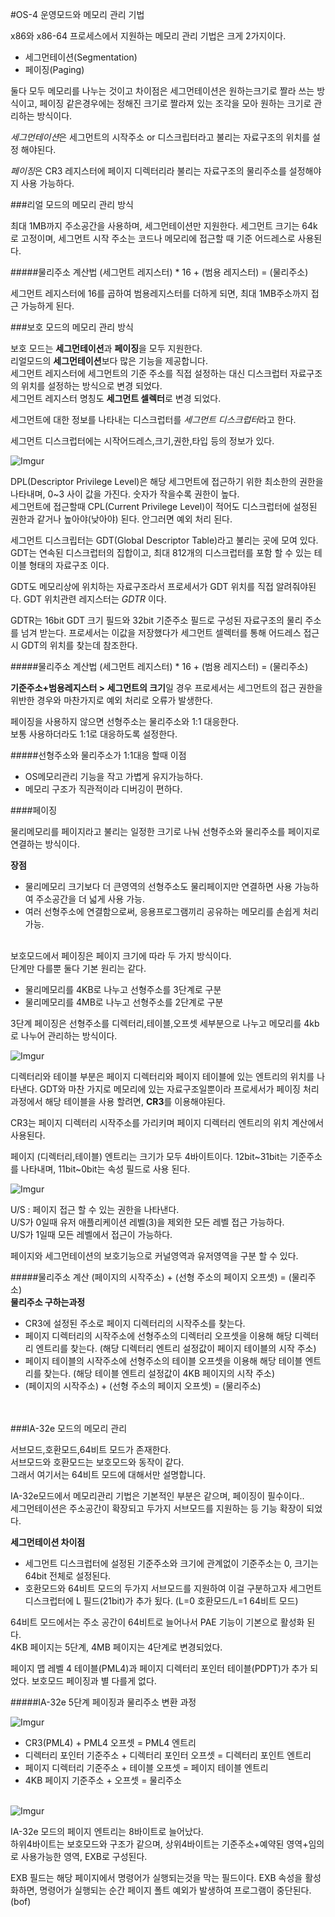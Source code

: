 #OS-4 운영모드와 메모리 관리 기법

x86와 x86-64 프로세스에서 지원하는 메모리 관리 기법은 크게 2가지이다.<br>

* 세그먼테이션(Segmentation)
* 페이징(Paging)

둘다 모두 메모리를 나누는 것이고 차이점은 세그먼테이션은 원하는크기로 짤라 쓰는 방식이고, 페이징 같은경우에는 정해진 크기로 짤라져 있는 조각을 모아 원하는 크기로 관리하는 방식이다.<br>

*세그먼테이션*은 세그먼트의 시작주소 or 디스크립터라고 불리는 자료구조의 위치를 설정 해야된다.

*페이징*은 CR3 레지스터에 페이지 디렉터리라 불리는 자료구조의 물리주소를 설정해야지 사용 가능하다.

###리얼 모드의 메모리 관리 방식

최대 1MB까지 주소공간을 사용하며, 세그먼테이션만 지원한다.
세그먼트 크기는 64k로 고정이며, 세그먼트 시작 주소는 코드나 메모리에 접근할 때 기준 어드레스로 사용된다.

#####물리주소 계산법
	(세그먼트 레지스터) * 16 + (범용 레지스터) = (물리주소)

세그먼트 레지스터에 16를 곱하여 범용레지스터를 더하게 되면, 최대 1MB주소까지 접근 가능하게 된다.


###보호 모드의 메모리 관리 방식

보호 모드는 **세그먼테이션**과 **페이징**을 모두 지원한다.<br>
리얼모드의 **세그먼테이션**보다 많은 기능을 제공합니다.<br> 
세그먼트 레지스터에 세그먼트의 기준 주소를 직접 설정하는 대신 디스크럽터 자료구조의 위치를 설정하는 방식으로 변경 되었다.<br>
세그먼트 레지스터 명칭도 **세그먼트 셀렉터**로 변경 되었다.

세그먼트에 대한 정보를 나타내는 디스크럽터를 *세그먼트 디스크럽터*라고 한다.

세그먼트 디스크럽터에는 시작어드레스,크기,권한,타입 등의 정보가 있다.

![Imgur](http://i.imgur.com/Ge2UUBnm.png)

DPL(Descriptor Privilege Level)은 해당 세그먼트에 접근하기 위한 최소한의 권한을 나타내며, 0~3 사이 값을 가진다. 숫자가 작을수록 권한이 높다.<br>
세그먼트에 접근할때 CPL(Current Privilege Level)이 적어도 디스크럽터에 설정된 권한과 같거나 높아야(낮아야) 된다. 안그러면 예외 처리 된다.

세그먼트 디스크립터는 GDT(Global Descriptor Table)라고 불리는 곳에 모여 있다. GDT는 연속된 디스크럽터의 집합이고, 최대 812개의 디스크럽터를 포함 할 수 있는 테이블 형태의 자료구조 이다.

GDT도 메모리상에 위치하는 자료구조라서 프로세서가 GDT 위치를 직접 알려줘야된다. GDT 위치관련 레지스터는 *GDTR* 이다. 

GDTR는 16bit GDT 크기 필드와 32bit 기준주소 필드로 구성된 자료구조의 물리 주소를 넘겨 받는다. 프로세서는 이값을 저장했다가 세그먼트 셀렉터를 통해 어드레스 접근시  GDT의 위치를 찾는데 참조한다.

#####물리주소 계산법
	(세그먼트 레지스터) * 16 + (범용 레지스터) = (물리주소)
	
**기준주소+범용레지스터 > 세그먼트의 크기**일 경우 프로세서는 세그먼트의 접근 권한을 위반한 경우와 마찬가지로 예외 처리로 오류가 발생한다.

페이징을 사용하지 않으면 선형주소는 물리주소와 1:1 대응한다.<br>
보통 사용하더라도 1:1로 대응하도록 설정한다.

#####선형주소와 물리주소가 1:1대응 할때 이점

 - OS메모리관리 기능을 작고 가볍게 유지가능하다.
 - 메모리 구조가 직관적이라 디버깅이 편하다.


####페이징

물리메모리를 페이지라고 불리는 일정한 크기로 나눠 선형주소와 물리주소를 페이지로 연결하는 방식이다.<br>

**장점**

-	물리메모리 크기보다 더 큰영역의 선형주소도 물리페이지만 연결하면 사용 가능하여 주소공간을 더 넓게 사용 가능.
-  여러 선형주소에 연결함으로써, 응용프로그램끼리 공유하는 메모리를 손쉽게 처리 가능.

<br>
보호모드에서 페이징은 페이지 크기에 따라 두 가지 방식이다.<br>
단계만 다를뿐 둘다 기본 원리는 같다.

-	물리메모리를 4KB로 나누고 선형주소를 3단계로 구분
-  물리메모리를 4MB로 나누고 선형주소를 2단계로 구분

3단계 페이징은 선형주소를 디렉터리,테이블,오프셋 세부분으로 나누고 메모리를 4kb로 나누어 관리하는 방식이다.

![Imgur](http://i.imgur.com/XEj2KNmm.jpg)

디렉터리와 테이블 부분은 페이지 디렉터리와 페이지 테이블에 있는 엔트리의 위치를 나타낸다.
GDT와 마찬 가지로 메모리에 있는 자료구조일뿐이라 프로세서가 페이징 처리 과정에서 해당 테이블을 사용 할려면, **CR3**를 이용해야된다.

CR3는 페이지 디렉터리 시작주소를 가리키며 페이지 디렉터리 엔트리의 위치 계산에서 사용된다.

페이지 (디렉터리,테이블) 엔트리는 크기가 모두 4바이트이다.
12bit~31bit는 기준주소를 나타내며, 11bit~0bit는 속성 필드로 사용 된다.

![Imgur](http://i.imgur.com/YuVLGObm.png)

U/S : 페이지 접근 할 수 있는 권한을 나타낸다.<br>
U/S가 0일때 유저 애플리케이션 레벨(3)을 제외한 모든 레벨 접근 가능하다.<br>
U/S가 1일때 모든 레벨에서 접근이 가능하다.

페이지와 세그먼테이션의 보호기능으로 커널영역과 유저영역을 구분 할 수 있다.


#####물리주소 계산
	(페이지의 시작주소) + (선형 주소의 페이지 오프셋) = (물리주소)
<br>
**물리주소 구하는과정**

-	CR3에 설정된 주소로 페이지 디렉터리의 시작주소를 찾는다.
-	페이지 디렉터리의 시작주소에 선형주소의 디렉터리 오프셋을 이용해 해당 디렉터리 엔트리를 찾는다. (해당 디렉터리 엔트리 설정값이  페이지 테이블의 시작 주소)
-	페이지 테이블의 시작주소에 선형주소의 테이블 오프셋을 이용해 해당 테이블 엔트리를 찾는다. (해당 테이블 엔트리 설정값이 4KB 페이지의 시작 주소)
-	(페이지의 시작주소) + (선형 주소의 페이지 오프셋) = (물리주소)
<br>


<br>
###IA-32e 모드의 메모리 관리

서브모드,호환모드,64비트 모드가 존재한다.<br>
서브모드와 호환모드는 보호모드와 동작이 같다.<br>
그래서 여기서는 64비트 모드에 대해서만 설명합니다. 

IA-32e모드에서 메모리관리 기법은 기본적인 부분은 같으며, 페이징이 필수이다..<br>
세그먼테이션은 주소공간이 확장되고 두가지 서브모드를 지원하는 등 기능 확장이 되었다.

**세그먼테이션 차이점**

-	세그먼트 디스크럽터에 설정된 기준주소와 크기에 관계없이 기준주소는 0, 크기는 64bit 전체로 설정된다.
-	호환모드와 64비트 모드의 두가지 서브모드를 지원하여 이걸 구분하고자 세그먼트 디스크럽터에 L 필드(21bit)가 추가 됬다. (L=0 호환모드/L=1 64비트 모드)

64비트 모드에서는 주소 공간이 64비트로 늘어나서 PAE 기능이 기본으로 활성화 된다.<br>
4KB 페이지는 5단계, 4MB 페이지는 4단계로 변경되었다. 

페이지 맵 레벨 4 테이블(PML4)과 페이지 디렉터리 포인터 테이블(PDPT)가 추가 되었다.
보호모드 페이징과 별 다를게 없다. 


#####IA-32e 5단계 페이징과 물리주소 변환 과정

![Imgur](http://i.imgur.com/C0E6m7Qm.png)

-	CR3(PML4) + PML4 오프셋 = PML4 엔트리
-  디렉터리 포인터 기준주소 + 디렉터리 포인터 오프셋 = 디렉터리 포인트 엔트리
-  페이지 디렉터리 기준주소 + 테이블 오프셋 = 페이지 테이블 엔트리
-  4KB 페이지 기준주소 + 오프셋 = 물리주소
<br><br>

![Imgur](http://i.imgur.com/ZTmMCexm.png)

IA-32e 모드의 페이지 엔트리는 8바이트로 늘어났다.<br>
하위4바이트는 보호모드와 구조가 같으며, 상위4바이트는 기준주소+예약된 영역+임의로 사용가능한 영역, EXB로 구성된다.

EXB 필드는 해당 페이지에서 명령어가 실행되는것을 막는 필드이다.
EXB 속성을 활성화하면, 명령어가 실행되는 순간 페이지 폴트 예외가 발생하여 프로그램이 중단된다. (bof)

